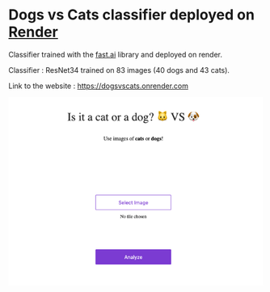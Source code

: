 # Dogs vs Cats classifier deployed on [Render](https://render.com) 

Classifier trained with the [fast.ai](https://github.com/fastai/fastai) library and deployed on render. 

Classifier : ResNet34 trained on 83 images (40 dogs and 43 cats).

Link to the website : https://dogsvscats.onrender.com

                                          
                                          
   ![Website](/website.png)



